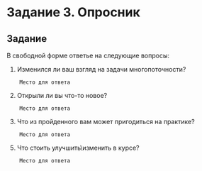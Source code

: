 # Задание 3. Опросник

## Задание 
В свободной форме ответье на следующие вопросы:
1. Изменился ли ваш взгляд на задачи многопоточности?
```
    Место для ответа
```

2. Открыли ли вы что-то новое?
```
    Место для ответа
```

3. Что из пройденного вам может пригодиться на практике?
```
    Место для ответа
```

5. Что стоить улучшить\изменить в курсе?
```
    Место для ответа
```
